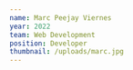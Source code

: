 ```yaml
---
name: Marc Peejay Viernes
year: 2022
team: Web Development
position: Developer
thumbnail: /uploads/marc.jpg
---
```

